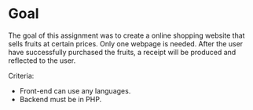 # Goal #

The goal of this assignment was to create a online shopping website that sells fruits at certain prices. Only one webpage is needed. After the user have successfully purchased the fruits, a receipt will be produced and reflected to the user.

Criteria:

* Front-end can use any languages.
* Backend must be in PHP.
